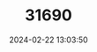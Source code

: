 ---
title: "31690"
category: "Synapsis ilicifolia"
draft: false
date: 2024-02-22 13:03:50
languages:
  Spanish; Castilian: ["chicharrón"]
---